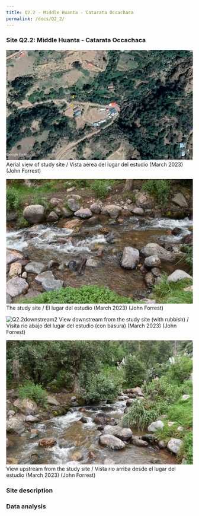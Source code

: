```yaml
---
title: Q2.2 - Middle Huanta - Catarata Occachaca
permalink: /docs/Q2_2/
---
```



### Site Q2.2: Middle Huanta - Catarata Occachaca

![Q2.2](/assets/sites/Q2.2.jpg)
Aerial view of study site / Vista aérea del lugar del estudio (March 2023) (John Forrest)


![Q2.2site](/assets/sites/Q2.2site.jpg)
The study site / El lugar del estudio (March 2023) (John Forrest)


![Q2.2downstream2](/assets/sites/Q2.2downstream2.JPG)
View downstream from the study site (with rubbish) / Visita rio abajo del lugar del estudio (con basura) (March 2023) (John Forrest)


![Q2.2upstream](/assets/sites/Q2.2upstream.jpg)
View upstream from the study site / Vista rio arriba desde el lugar del estudio (March 2023) (John Forrest)


### Site description

### Data analysis
